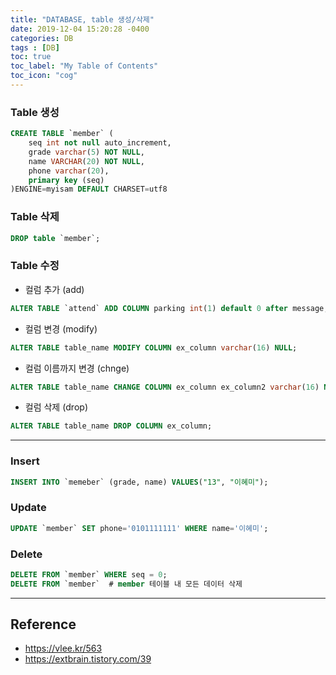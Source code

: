 ```yaml
---
title: "DATABASE, table 생성/삭제"
date: 2019-12-04 15:20:28 -0400
categories: DB
tags : [DB]
toc: true
toc_label: "My Table of Contents"
toc_icon: "cog"
---
```


### Table 생성
```sql
CREATE TABLE `member` (
	seq int not null auto_increment,
	grade varchar(5) NOT NULL,
	name VARCHAR(20) NOT NULL,
	phone varchar(20),
	primary key (seq)
)ENGINE=myisam DEFAULT CHARSET=utf8
```

### Table 삭제
```sql
DROP table `member`;
```

### Table 수정
- 컬럼 추가 (add)
```sql
ALTER TABLE `attend` ADD COLUMN parking int(1) default 0 after message;
```

- 컬럼 변경 (modify)
```sql
ALTER TABLE table_name MODIFY COLUMN ex_column varchar(16) NULL;
```

- 컬럼 이름까지 변경 (chnge)
```sql
ALTER TABLE table_name CHANGE COLUMN ex_column ex_column2 varchar(16) NULL;
```

- 컬럼 삭제 (drop)
```sql
ALTER TABLE table_name DROP COLUMN ex_column;
```

---

### Insert
```sql
INSERT INTO `memeber` (grade, name) VALUES("13", "이혜미");
```

### Update  
```sql
UPDATE `member` SET phone='0101111111' WHERE name='이혜미';
```

### Delete
```sql
DELETE FROM `member` WHERE seq = 0;
DELETE FROM `member`  # member 테이블 내 모든 데이터 삭제
```


---
## Reference
- <https://vlee.kr/563>
- <https://extbrain.tistory.com/39>

